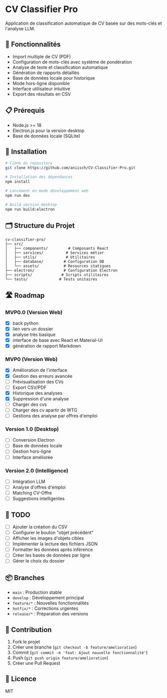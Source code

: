 # CV Classifier Pro

Application de classification automatique de CV basée sur des mots-clés et l'analyse LLM.

## 🚀 Fonctionnalités

- Import multiple de CV (PDF)
- Configuration de mots-clés avec système de pondération
- Analyse de texte et classification automatique
- Génération de rapports détaillés
- Base de données locale pour historique
- Mode hors-ligne disponible
- Interface utilisateur intuitive
- Export des résultats en CSV

## 📋 Prérequis

- Node.js >= 18
- Electron.js pour la version desktop
- Base de données locale (SQLite)

## 🔧 Installation

```bash
# Clone du repository
git clone https://github.com/aniisch/CV-Classifier-Pro.git

# Installation des dépendances
npm install

# Lancement en mode développement web
npm run dev

# Build version desktop
npm run build:electron
```

## 🗂️ Structure du Projet

```
cv-classifier-pro/
├── src/
│   ├── components/         # Composants React
│   ├── services/          # Services métier
│   ├── utils/             # Utilitaires
│   ├── database/         # Configuration DB
│   └── assets/           # Resources statiques
├── electron/             # Configuration Electron
├── scripts/             # Scripts utilitaires
└── tests/              # Tests unitaires
```

## 🛣️ Roadmap

### MVP0.0 (Version Web)
- [x] back python
- [x] lien vers un dossier
- [x] analyse très basique
- [x] interface de base avec React et Material-UI
- [x] génération de rapport Markdown

### MVP0 (Version Web)
- [x] Amélioration de l'interface
- [x] Gestion des erreurs avancée
- [ ] Prévisualisation des CVs
- [ ] Export CSV/PDF
- [x] Historique des analyses
- [x] Suppression d'une analyse
- [ ] Charger des cvs
- [ ] Charger des cv apartir de WTG
- [ ] Gestions des analyse par offres d'emploi 

### Version 1.0 (Desktop)
- [ ] Conversion Electron
- [ ] Base de données locale
- [ ] Gestion hors-ligne
- [ ] Interface améliorée

### Version 2.0 (Intelligence)
- [ ] Intégration LLM
- [ ] Analyse d'offres d'emploi
- [ ] Matching CV-Offre
- [ ] Suggestions intelligentes

## 📝 TODO

- [ ] Ajouter la création du CSV
- [ ] Configurer le bouton "objet précédent"
- [ ] Afficher les images d'objets cibles
- [ ] Implémenter la lecture des fichiers JSON
- [ ] Formatter les données après inférence
- [ ] Créer les bases de données par ligne
- [ ] Gérer le choix du dossier

## 📦 Branches

- `main` : Production stable
- `develop` : Développement principal
- `feature/*` : Nouvelles fonctionnalités
- `hotfix/*` : Corrections urgentes
- `release/*` : Préparation des versions

## 🤝 Contribution

1. Fork le projet
2. Créer une branche (`git checkout -b feature/amelioration`)
3. Commit (`git commit -m 'feat: Ajout nouvelle fonctionnalité'`)
4. Push (`git push origin feature/amelioration`)
5. Créer une Pull Request

## 📄 Licence

MIT